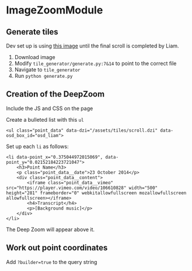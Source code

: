 # ImageZoomModule


## Generate tiles
Dev set up is using [this image](http://www-images.theonering.org/torwp/wp-content/uploads/2013/11/HDOS_TAPESTRY_Domestic.jpg) until the final scroll is completed by Liam.

1. Download image
2. Modify `tile_generator/generate.py:7&14` to point to the correct file
3. Navigate to `tile_generator`
4. Run `python generate.py`


## Creation of the DeepZoom

Include the JS and CSS on the page

Create a bulleted list with this `ul`

```
<ul class="point_data" data-dzi="/assets/tiles/scroll.dzi" data-osd_box_id="osd_liam">
```

Set up each `li` as follows:

```
<li data-point_x="0.375044972015069", data-point_y="0.02152184223721047">
	<h3>Point Name</h3>
	<p class="point_data__date">23 October 2014</p>
	<div class="point_data__content">
		<iframe class="point_data__vimeo" src="https://player.vimeo.com/video/106610828" width="500" height="281" frameborder="0" webkitallowfullscreen mozallowfullscreen allowfullscreen></iframe>
		<h4>Transcript</h4>
		<p>[Background music]</p>
	</div>
</li>
```

The Deep Zoom will appear above it.

## Work out point coordinates

Add `?builder=true` to the query string

